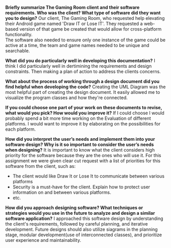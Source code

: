**Briefly summarize The Gaming Room client and their software requirements. Who was the client? What type of software did they want you to design?**
  Our client, The Gaming Room, who requested help elevating their Android game named 'Draw IT or Lose IT'. They requested a web-based version of that game be created that would allow for cross-platform functionality.\
  The software also needed to ensure only one instance of the game could be active at a time, the team and game names needed to be unique and searchable.

**What did you do particularly well in developing this documentation?**
  I think I did particularly well in dertimining the requirements and design constraints. Then making a plan of action to address the clients concerns.

**What about the process of working through a design document did you find helpful when developing the code?**
  Creating the UML Diagram was the most helpful part of creating the design document. It easily allowed me to visualize the program classes and how they're connected.


**If you could choose one part of your work on these documents to revise, what would you pick? How would you improve it?**
  If I could choose I would probably spend a bit more time working on the Evaluation of different platforms. I would want to improve it by elaborating on the possibilities for each platform.

**How did you interpret the user’s needs and implement them into your software design? Why is it so important to consider the user’s needs when designing?**
  It is important to know what the client considers high priority for the software because they are the ones who will use it. For this assignment we were given clear cut request with a list of priorities for this software from the client, such as:
   - The client would like Draw It or Lose It to communicate between various platforms
   - Security is a must-have for the client. Explain how to protect user information on and between various platforms.
   - etc.

**How did you approach designing software? What techniques or strategies would you use in the future to analyze and design a similar software application?**
  I approached this software design by understanding the client's requirements, followed by careful planning, and iterative development.
  Future designs should also utilize siagrams in the planning stage, modular development(use of interconnected classes), and prioritize user experience and maintainability.
